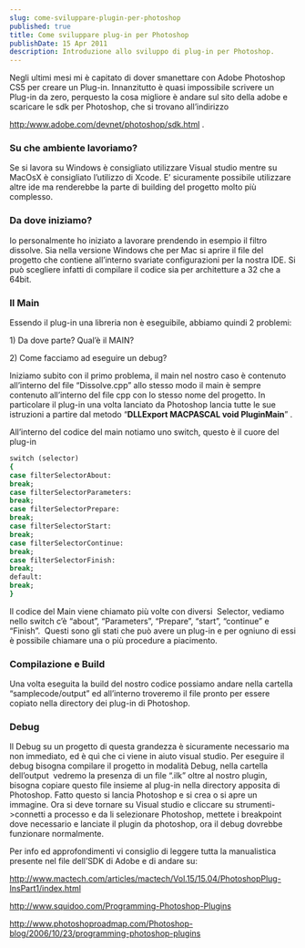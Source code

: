 ```yaml
---
slug: come-sviluppare-plugin-per-photoshop
published: true
title: Come sviluppare plug-in per Photoshop
publishDate: 15 Apr 2011
description: Introduzione allo sviluppo di plug-in per Photoshop.
---
```



<p>Negli ultimi mesi mi &egrave; capitato di dover smanettare con Adobe Photoshop CS5 per creare un Plug-in. Innanzitutto &egrave; quasi impossibile scrivere un Plug-in da zero, perquesto la cosa migliore &egrave; andare sul sito della adobe e scaricare le sdk per Photoshop, che si trovano all&rsquo;indirizzo</p>
<!--more-->
<a href="http://www.adobe.com/devnet/photoshop/sdk.html">http:/www.adobe.com/devnet/photoshop/sdk.html</a> .


<h3>Su che ambiente lavoriamo?</h3>

<p>Se si lavora su Windows &egrave; consigliato utilizzare Visual studio mentre su MacOsX &egrave; consigliato l&rsquo;utilizzo di Xcode. E&rsquo; sicuramente possibile utilizzare altre ide ma renderebbe la parte di building del progetto molto pi&ugrave; complesso.</p>

<h3>Da dove iniziamo?</h3>

<p>Io personalmente ho iniziato a lavorare prendendo in esempio il filtro dissolve. Sia nella versione Windows che per Mac si aprire il file del progetto che contiene all&rsquo;interno svariate configurazioni per la nostra IDE. Si pu&ograve; scegliere infatti di compilare il codice sia per architetture a 32 che a 64bit.</p>

<h3>Il Main</h3>

<p>Essendo il plug-in una libreria non &egrave; eseguibile, abbiamo quindi 2 problemi:</p>
<p>1) Da dove parte? Qual&rsquo;&egrave; il MAIN?</p>
<p>2) Come facciamo ad eseguire un debug?</p>
<p>Iniziamo subito con il primo problema, il main nel nostro caso &egrave; contenuto all&rsquo;interno del file &ldquo;Dissolve.cpp&rdquo; allo stesso modo il main &egrave; sempre contenuto all&rsquo;interno del file cpp con lo stesso nome del progetto. In particolare il plug-in una volta lanciato da Photoshop lancia tutte le sue istruzioni a partire dal metodo &ldquo;<strong>DLLExport MACPASCAL void PluginMain</strong>&rdquo; .</p>
<p>All&rsquo;interno del codice del main notiamo uno switch, questo &egrave; il cuore del plug-in</p>

```ruby
switch (selector)
{
case filterSelectorAbout:
break;
case filterSelectorParameters:
break;
case filterSelectorPrepare:
break;
case filterSelectorStart:
break;
case filterSelectorContinue:
break;
case filterSelectorFinish:
break;
default:
break;
}
```

<p>Il codice del Main viene chiamato pi&ugrave; volte con diversi &nbsp;Selector, vediamo nello switch c&rsquo;&egrave; &ldquo;about&rdquo;, &ldquo;Parameters&rdquo;, &ldquo;Prepare&rdquo;, &ldquo;start&rdquo;, &ldquo;continue&rdquo; e &ldquo;Finish&rdquo;. &nbsp;Questi sono gli stati che pu&ograve; avere un plug-in e per ogniuno di essi &egrave; possibile chiamare una o pi&ugrave; procedure a piacimento.</p>

<h3>Compilazione e Build</h3>

<p>Una volta eseguita la build del nostro codice possiamo andare nella cartella &ldquo;samplecode/output&rdquo; ed all&rsquo;interno troveremo il file pronto per essere copiato nella directory dei plug-in di Photoshop.</p>
<h3>Debug</h3>

<p>Il Debug su un progetto di questa grandezza &egrave; sicuramente necessario ma non immediato, ed &egrave; qu&igrave; che ci viene in aiuto visual studio. Per eseguire il debug bisogna compilare il progetto in modalit&agrave; Debug, nella cartella dell&rsquo;output &nbsp;vedremo la presenza di un file &ldquo;.ilk&rdquo; oltre al nostro plugin, bisogna copiare questo file insieme al plug-in nella directory apposita di Photoshop. Fatto questo si lancia Photoshop e si crea o si apre un immagine. Ora si deve tornare su Visual studio e cliccare su strumenti->connetti a processo e da li selezionare Photoshop, mettete i breakpoint dove necessario e lanciate il plugin da photoshop, ora il debug dovrebbe funzionare normalmente.</p>
<p>Per info ed approfondimenti vi consiglio di leggere tutta la manualistica presente nel file dell&rsquo;SDK di Adobe e di andare su:</p>
<p><a href="http://www.mactech.com/articles/mactech/Vol.15/15.04/PhotoshopPlug-InsPart1/index.html">http://www.mactech.com/articles/mactech/Vol.15/15.04/PhotoshopPlug-InsPart1/index.html</a>
</p>
<p><a href="http://www.squidoo.com/Programming-Photoshop-Plugins">http://www.squidoo.com/Programming-Photoshop-Plugins</a></p>
<p><a href="http://www.photoshoproadmap.com/Photoshop-blog/2006/10/23/programming-photoshop-plugins">http://www.photoshoproadmap.com/Photoshop-blog/2006/10/23/programming-photoshop-plugins</a>
</p>
